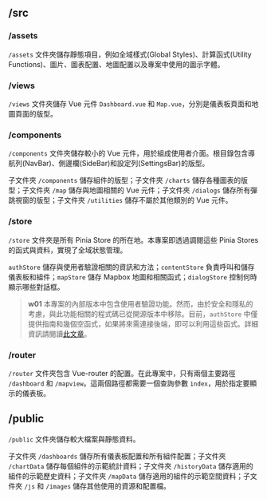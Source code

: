 ## /src
### /assets
`/assets` 文件夾儲存靜態項目，例如全域樣式(Global Styles)、計算函式(Utility Functions)、圖片、圖表配置、地圖配置以及專案中使用的圖示字體。

### /views
`/views` 文件夾儲存 Vue 元件 `Dashboard.vue` 和 `Map.vue`，分別是儀表板頁面和地圖頁面的版型。

### /components
`/components` 文件夾儲存較小的 Vue 元件，用於組成使用者介面。根目錄包含導航列(NavBar)、側邊欄(SideBar)和設定列(SettingsBar)的版型。

子文件夾 `/components` 儲存組件的版型；子文件夾 `/charts` 儲存各種圖表的版型；子文件夾 `/map` 儲存與地圖相關的 Vue 元件；子文件夾 `/dialogs` 儲存所有彈跳視窗的版型；子文件夾 `/utilities` 儲存不屬於其他類別的 Vue 元件。

### /store
`/store` 文件夾是所有 Pinia Store 的所在地。本專案即透過調閱這些 Pinia Stores 的函式與資料，實現了全域狀態管理。

`authStore` 儲存與使用者驗證相關的資訊和方法；`contentStore` 負責呼叫和儲存儀表板和組件；`mapStore` 儲存 Mapbox 地圖和相關函式；`dialogStore` 控制何時顯示哪些對話框。

> **w01**
> 本專案的內部版本中包含使用者驗證功能。然而，由於安全和隱私的考慮，與此功能相關的程式碼已從開源版本中移除。目前，`authStore` 中僅提供指南和幾個空函式，如果將來需連接後端，即可以利用這些函式。詳細資訊請閱讀[此文章](/front-end/create-a-dynamic-application)。

### /router
`/router` 文件夾包含 Vue-router 的配置。在此專案中，只有兩個主要路徑 `/dashboard` 和 `/mapview`。這兩個路徑都需要一個查詢參數 `index`，用於指定要顯示的儀表板。

## /public
`/public` 文件夾儲存較大檔案與靜態資料。

子文件夾 `/dashboards` 儲存所有儀表板配置和所有組件配置；子文件夾 `/chartData` 儲存每個組件的示範統計資料；子文件夾 `/historyData` 儲存適用的組件的示範歷史資料；子文件夾 `/mapData` 儲存適用的組件的示範空間資料；子文件夾 `/js` 和 `/images` 儲存其他使用的資源和配置檔。

